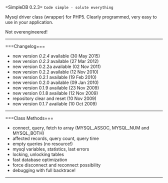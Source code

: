 =SimpleDB 0.2.3=
`Code simple - solute everything` 

Mysql driver class (wrapper) for PHP5.
Clearly programmed, very easy to use in your application.

Not overengineered!

----

===Changelog===
 * new version *0.2.4* available (30 May 2015)
 * new version *0.2.3* available (27 Mar 2012)
 * new version 0.2.2a available (02 Nov 2011)
 * new version 0.2.2 available (12 Nov 2010)
 * new version 0.2.1 available (19 Feb 2010)
 * new version 0.2.0 available (09 Jan 2010)
 * new version 0.1.9 available (23 Nov 2009)
 * new version 0.1.8 available (12 Nov 2009)
 * repository clear and reset (10 Nov 2009)
 * new version 0.1.7 available (10 Oct 2009) 

----

===Class Methods===


 * connect, query, fetch to array (MYSQL_ASSOC, MYSQL_NUM and MYSQL_BOTH)
 * affected records, query count, query time
 * empty queries (no resource!)
 * mysql variables, statistics, last errors
 * locking, unlocking tables
 * fast database optimization
 * force disconnect and reconnect possibility
 * debugging with full backtrace!


----
